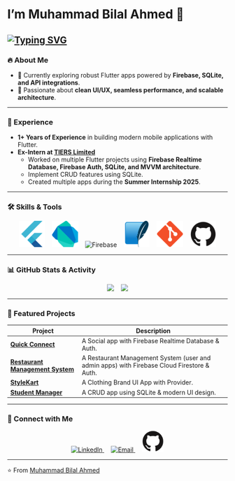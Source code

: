 # I’m **Muhammad Bilal Ahmed** 👋
[![Typing SVG](https://readme-typing-svg.herokuapp.com?size=28&color=FF5733&center=true&lines=A+Flutter+Developer)](https://git.io/typing-svg)
----
### 🔥 About Me  
- 🚀 Currently exploring robust Flutter apps powered by **Firebase, SQLite, and API integrations**.  
- 🎨 Passionate about **clean UI/UX, seamless performance, and scalable architecture**.  

---

### 💼 Experience  

- **1+ Years of Experience** in building modern mobile applications with Flutter.  
- **Ex-Intern at [TIERS Limited](https://tierssolutionslimited.com/)**  
  - Worked on multiple Flutter projects using **Firebase Realtime Database, Firebase Auth, SQLite, and MVVM architecture**.  
  - Implement CRUD features using SQLite.  
  - Created multiple apps during the **Summer Internship 2025**.  

---

### 🛠️ Skills & Tools  

<p align="center">
  <img src="https://raw.githubusercontent.com/devicons/devicon/master/icons/flutter/flutter-original.svg" width="60" height="60" alt="Flutter" /> &nbsp;&nbsp;
  <img src="https://raw.githubusercontent.com/devicons/devicon/master/icons/dart/dart-original.svg" width="60" height="60" alt="Dart" /> &nbsp;&nbsp;
  <img src="https://cdn.jsdelivr.net/gh/devicons/devicon/icons/firebase/firebase-plain-wordmark.svg" width="65" height="65" alt="Firebase" /> &nbsp;&nbsp;
  <img src="https://raw.githubusercontent.com/devicons/devicon/master/icons/sqlite/sqlite-original.svg" width="60" height="60" alt="SQLite" /> &nbsp;&nbsp;
  <img src="https://raw.githubusercontent.com/devicons/devicon/master/icons/git/git-original.svg" width="60" height="60" alt="Git" /> &nbsp;&nbsp;
  <img src="https://raw.githubusercontent.com/devicons/devicon/master/icons/github/github-original.svg" width="60" height="60" alt="GitHub" />
</p>

---

### 📊 GitHub Stats & Activity  

<p align="center">
  <img src="https://github-readme-stats.vercel.app/api?username=BilalWattu521&show_icons=true&theme=radical" height="180em" /> &nbsp;&nbsp;
  <img src="https://github-readme-stats.vercel.app/api/top-langs/?username=BilalWattu521&layout=compact&theme=radical" height="180em" />
</p>

---


### 🚀 Featured Projects  

| Project | Description |
|---------|-------------|
| [**Quick Connect**](https://github.com/BilalWattu521/quick_connect) | A Social app with Firebase Realtime Database & Auth. |
| [**Restaurant Management System**](https://github.com/BilalWattu521/rms_app_flutter) | A Restaurant Management System (user and admin apps) with Firebase Cloud Firestore & Auth. |
| [**StyleKart**](https://github.com/BilalWattu521/stylekart_ui) | A Clothing Brand UI App with Provider. |
| [**Student Manager**](https://github.com/BilalWattu521/student_manager) | A CRUD app using SQLite & modern UI design. |

---

### 🤝 Connect with Me  

<p align="center">
  <a href="https://www.linkedin.com/in/muhammad-bilal-ahmed-735369295/">
    <img src="https://cdn.jsdelivr.net/gh/devicons/devicon/icons/linkedin/linkedin-original.svg" width="50" alt="LinkedIn"/>
  </a>
  &nbsp;&nbsp;&nbsp;
  <a href="mailto:bilal.appsdev@gmail.com">
    <img src="https://cdn-icons-png.flaticon.com/512/732/732200.png" width="50" alt="Email"/>
  </a>
  &nbsp;&nbsp;&nbsp;
  <a href="https://github.com/BilalWattu521">
    <img src="https://raw.githubusercontent.com/devicons/devicon/master/icons/github/github-original.svg" width="50" alt="GitHub"/>
  </a>
</p>

---

⭐️ From [Muhammad Bilal Ahmed](https://github.com/BilalWattu521)
